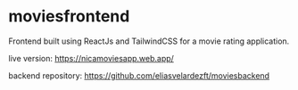 # moviesfrontend
Frontend built using ReactJs and TailwindCSS for a movie rating application.

live version: https://nicamoviesapp.web.app/

backend repository: https://github.com/eliasvelardezft/moviesbackend

